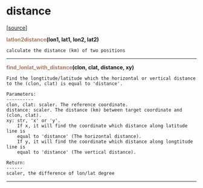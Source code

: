 # distance  

[[source](../distance.py)]  

<span style="color:#a77864">**latlon2distance**</span>**(lon1, lat1, lon2, lat2)**

    calculate the distance (km) of two positions


******
<span style="color:#a77864">**find_lonlat_with_distance**</span>**(clon, clat, distance, xy)**

    Find the longtitude/latitude which the horizontal or vertical distance
    to the (clon, clat) is equal to 'distance'.
    
    Parameters:
    ----------
    clon, clat: scaler. The reference coordinate.
    distance: scaler. The distance (km) between target coordinate and (clon, clat).
    xy: str, 'x' or 'y'. 
        If x, it will find the coordinate which distance along latitude line is
        equal to 'distance' (The horizontal distance).
        If y, it will find the coordinate which distance along longtitude line is
        equal to 'distance' (The vertical distance).
        
    Return:
    ------
    scaler, the difference of lon/lat degree



******